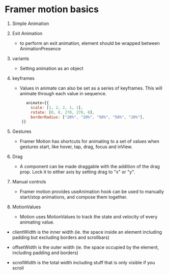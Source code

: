 # Framer motion basics

1. Simple Animation

2. Exit Animation

   - to perform an exit animation, element should be wrapped between AnimationPresence

3. variants

   - Setting animation as an object

4. keyframes

   - Values in animate can also be set as a series of keyframes. This will animate through each value in sequence.

   ```javascript
         animate={{
           scale: [1, 2, 2, 1, 1],
           rotate: [0, 0, 270, 270, 0],
           borderRadius: ["20%", "20%", "50%", "50%", "20%"],
       }}
   ```

5. Gestures

   - Framer Motion has shortcuts for animating to a set of values when gestures start, like hover, tap, drag, focus and inView.

6. Drag

   - A component can be made draggable with the addition of the drag prop. Lock it to either axis by setting drag to "x" or "y".

7. Manual controls

   - Framer motion provides useAnimation hook can be used to manually start/stop animations, and compose them together.

8. MotionValues
   - Motion uses MotionValues to track the state and velocity of every animating value.

- clientWidth is the inner width (ie. the space inside an element including padding but excluding borders and scrollbars)

- offsetWidth is the outer width (ie. the space occupied by the element, including padding and borders)

- scrollWidth is the total width including stuff that is only visible if you scroll
